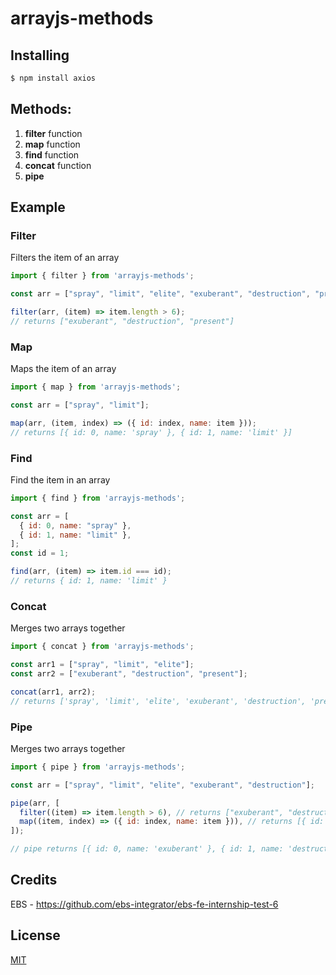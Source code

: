 # arrayjs-methods

## Installing

```bash
$ npm install axios
```

## Methods:

1. **filter** function
2. **map** function
3. **find** function
4. **concat** function
5. **pipe**


## Example

### Filter

Filters the item of an array

```js
import { filter } from 'arrayjs-methods';

const arr = ["spray", "limit", "elite", "exuberant", "destruction", "present"];

filter(arr, (item) => item.length > 6); 
// returns ["exuberant", "destruction", "present"]
```

### Map

Maps the item of an array

```js
import { map } from 'arrayjs-methods';

const arr = ["spray", "limit"];

map(arr, (item, index) => ({ id: index, name: item })); 
// returns [{ id: 0, name: 'spray' }, { id: 1, name: 'limit' }]
```

### Find

Find the item in an array

```js
import { find } from 'arrayjs-methods';

const arr = [
  { id: 0, name: "spray" },
  { id: 1, name: "limit" },
];
const id = 1;

find(arr, (item) => item.id === id); 
// returns { id: 1, name: 'limit' }
```

### Concat

Merges two arrays together

```js
import { concat } from 'arrayjs-methods';

const arr1 = ["spray", "limit", "elite"];
const arr2 = ["exuberant", "destruction", "present"];

concat(arr1, arr2); 
// returns ['spray', 'limit', 'elite', 'exuberant', 'destruction', 'present']
```

### Pipe

Merges two arrays together

```js
import { pipe } from 'arrayjs-methods';

const arr = ["spray", "limit", "elite", "exuberant", "destruction"];

pipe(arr, [
  filter((item) => item.length > 6), // returns ["exuberant", "destruction"]
  map((item, index) => ({ id: index, name: item })), // returns [{ id: 0, name: 'exuberant' }, { id: 1, name: 'destruction' }]
]);

// pipe returns [{ id: 0, name: 'exuberant' }, { id: 1, name: 'destruction' }]
```

## Credits

EBS - https://github.com/ebs-integrator/ebs-fe-internship-test-6

## License

[MIT](LICENSE)
